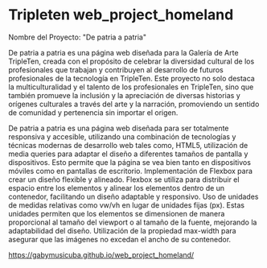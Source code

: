 # Tripleten web_project_homeland

Nombre del Proyecto: "De patria a patria"

De patria a patria es una página web diseñada para la Galería de Arte TripleTen, creada con el propósito de celebrar la diversidad cultural de los profesionales que trabajan y contribuyen al desarrollo de futuros profesionales de la tecnología en TripleTen.
Este proyecto no solo destaca la multiculturalidad y el talento de los profesionales en TripleTen, sino que también promueve la inclusión y la apreciación de diversas historias y orígenes culturales a través del arte y la narración, promoviendo un sentido de comunidad y pertenencia sin importar el origen.

De patria a patria es una página web diseñada para ser totalmente responsiva y accesible, utilizando una combinación de tecnologías y técnicas modernas de desarrollo web tales como, HTML5, utilización de media queries para adaptar el diseño a diferentes tamaños de pantalla y dispositivos. Esto permite que la página se vea bien tanto en dispositivos móviles como en pantallas de escritorio. Implementación de Flexbox para crear un diseño flexible y alineado. Flexbox se utiliza para distribuir el espacio entre los elementos y alinear los elementos dentro de un contenedor, facilitando un diseño adaptable y responsivo.
Uso de unidades de medidas relativas como vw/vh en lugar de unidades fijas (px). Estas unidades permiten que los elementos se dimensionen de manera proporcional al tamaño del viewport o al tamaño de la fuente, mejorando la adaptabilidad del diseño. Utilización de la propiedad max-width para asegurar que las imágenes no excedan el ancho de su contenedor.

https://gabymusicuba.github.io/web_project_homeland/
